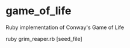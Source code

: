 game_of_life
============

Ruby implementation of Conway's Game of Life

ruby grim_reaper.rb [seed_file]
